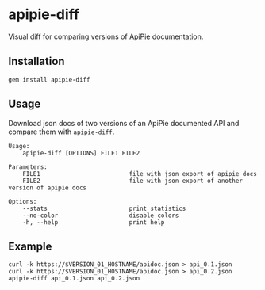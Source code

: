 # apipie-diff

Visual diff for comparing versions of [ApiPie](https://github.com/Apipie/apipie-rails) documentation.

## Installation

```
gem install apipie-diff
```

## Usage

Download json docs of two versions of an ApiPie documented API and compare them with `apipie-diff`.

```
Usage:
    apipie-diff [OPTIONS] FILE1 FILE2

Parameters:
    FILE1                         file with json export of apipie docs
    FILE2                         file with json export of another version of apipie docs

Options:
    --stats                       print statistics
    --no-color                    disable colors
    -h, --help                    print help
```

## Example

```
curl -k https://$VERSION_01_HOSTNAME/apidoc.json > api_0.1.json
curl -k https://$VERSION_01_HOSTNAME/apidoc.json > api_0.2.json
apipie-diff api_0.1.json api_0.2.json
```

